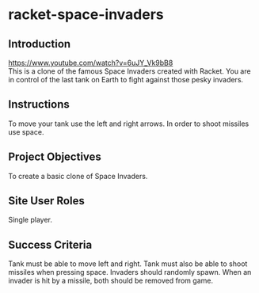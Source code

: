 # racket-space-invaders

## Introduction
https://www.youtube.com/watch?v=6uJY_Vk9bB8  
This is a clone of the famous Space Invaders created with Racket. You are in control of the last tank on Earth to fight against those 
pesky invaders.

## Instructions
To move your tank use the left and right arrows. In order to shoot missiles use space.

## Project Objectives
To create a basic clone of Space Invaders.

## Site User Roles
Single player.

## Success Criteria
Tank must be able to move left and right. Tank must also be able to shoot missiles when pressing space. Invaders should randomly spawn.
When an invader is hit by a missile, both should be removed from game.
